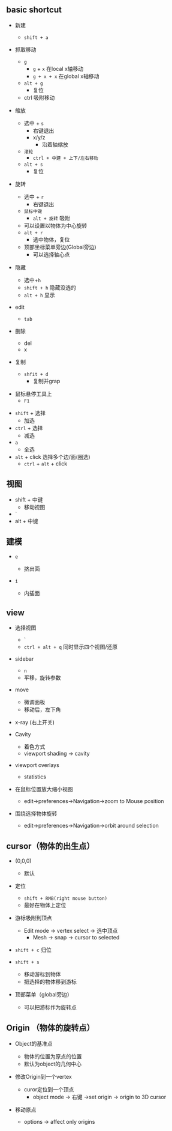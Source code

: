 ## basic shortcut

+ 新建
    + `shift + a`

+ 抓取移动
    + `g`
        + `g` + `x` 在local x轴移动
        + `g + x + x` 在global x轴移动
    + `alt + g`
        + 复位
    + ctrl 吸附移动

+ 缩放
    + 选中 + `s`
        + 右键退出
        + x/y/z
            + 沿着轴缩放
    + `滚轮`  
        + `ctrl + 中建 + 上下/左右移动`
    + `alt + s`
        + 复位

+ 旋转
    + 选中 + `r`
        + 右键退出
    + `鼠标中键` 
        + `alt + 旋转` 吸附
    + 可以设置以物体为中心旋转
    + `alt + r`
        + 选中物体，复位
    + 顶部坐标菜单旁边(Global旁边)
        + 可以选择轴心点





+ 隐藏
    + 选中+`h`
    + `shift + h` 隐藏没选的
    + `alt + h` 显示


+ edit
    + `tab`

+ 删除
    + del
    + x


+ 复制
    + `shfit + d`
        + 复制并grap



<!-- help -->
+ 鼠标悬停工具上 
    + `F1`


<!-- 选择 -->
+ `shift` + 选择
    + 加选
+ `ctrl` + 选择
    + 减选
+ `a`
    + 全选
+ `alt` + click 选择多个边/面(圈选)
    + `ctrl` + `alt` + click


## 视图
+ shift + 中键
    + 移动视图
+ `
+ alt + 中键

## 建模
+ `e`
    + 挤出面

+ `i`
    + 内插面

## view
+ 选择视图
    + `
    + `ctrl + alt + q` 同时显示四个视图/还原

+ sidebar
     + `n`
     + 平移，旋转参数

+ move
    + 微调面板
    + 移动后，左下角


+ x-ray (右上开关)

+ Cavity
    + 着色方式
    + viewport shading -> cavity

+ viewport overlays
    + statistics


+ 在鼠标位置放大缩小视图
    + edit->preferences->Navigation->zoom to Mouse position

+ 围绕选择物体旋转
    + edit->preferences->Navigation->orbit around selection


## cursor（物体的出生点）
+ (0,0,0)
    + 默认

+ 定位
    + `shift + RMB(right mouse button)`
    + 最好在物体上定位

+ 游标吸附到顶点
    + Edit mode -> vertex select -> 选中顶点
        + Mesh -> snap -> cursor to selected


+ `shift + c` 归位

+ `shift + s` 
    + 移动游标到物体
    + 把选择的物体移到游标

+ 顶部菜单（global旁边）
    + 可以把游标作为旋转点


## Origin （物体的旋转点）

+ Object的基准点
    + 物体的位置为原点的位置
    + 默认为object的几何中心

+ 修改Origin到一个vertex
    + curor定位到一个顶点
        + object mode -> 右键 ->set origin -> origin to 3D cursor

+ 移动原点
    + options -> affect only origins